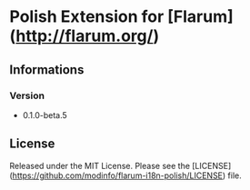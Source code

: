 # Polish Extension for [Flarum] (http://flarum.org/) 

## Informations

### Version

- 0.1.0-beta.5

## License

Released under the MIT License. Please see the [LICENSE] (https://github.com/modinfo/flarum-i18n-polish/LICENSE) file.
